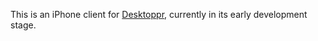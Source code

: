 This is an iPhone client for [Desktoppr][1], currently in its early
development stage.

[1]: https://www.desktoppr.co/
